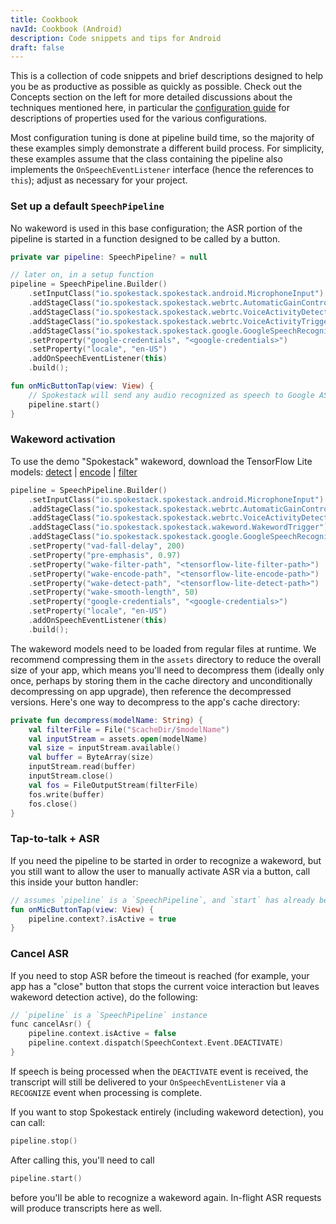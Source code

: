```yaml
---
title: Cookbook
navId: Cookbook (Android)
description: Code snippets and tips for Android
draft: false
---
```


This is a collection of code snippets and brief descriptions designed to help you be as productive as possible as quickly as possible. Check out the Concepts section on the left for more detailed discussions about the techniques mentioned here, in particular the [configuration guide](/docs/Concepts/pipeline-configuration) for descriptions of properties used for the various configurations.

Most configuration tuning is done at pipeline build time, so the majority of these examples simply demonstrate a different build process. For simplicity, these examples assume that the class containing the pipeline also implements the `OnSpeechEventListener` interface (hence the references to `this`); adjust as necessary for your project.

### Set up a default `SpeechPipeline`

No wakeword is used in this base configuration; the ASR portion of the pipeline is started in a function designed to be called by a button.

```kotlin
private var pipeline: SpeechPipeline? = null

// later on, in a setup function
pipeline = SpeechPipeline.Builder()
    .setInputClass("io.spokestack.spokestack.android.MicrophoneInput")
    .addStageClass("io.spokestack.spokestack.webrtc.AutomaticGainControl")
    .addStageClass("io.spokestack.spokestack.webrtc.VoiceActivityDetector")
    .addStageClass("io.spokestack.spokestack.webrtc.VoiceActivityTrigger")
    .addStageClass("io.spokestack.spokestack.google.GoogleSpeechRecognizer")
    .setProperty("google-credentials", "<google-credentials>")
    .setProperty("locale", "en-US")
    .addOnSpeechEventListener(this)
    .build();

fun onMicButtonTap(view: View) {
    // Spokestack will send any audio recognized as speech to Google ASR
    pipeline.start()
}
```

### Wakeword activation

To use the demo "Spokestack" wakeword, download the TensorFlow Lite models: [detect](https://d3dmqd7cy685il.cloudfront.net/model/wake/spokestack/detect.lite) | [encode](https://d3dmqd7cy685il.cloudfront.net/model/wake/spokestack/encode.lite) | [filter](https://d3dmqd7cy685il.cloudfront.net/model/wake/spokestack/filter.lite)

```kotlin
pipeline = SpeechPipeline.Builder()
    .setInputClass("io.spokestack.spokestack.android.MicrophoneInput")
    .addStageClass("io.spokestack.spokestack.webrtc.AutomaticGainControl")
    .addStageClass("io.spokestack.spokestack.webrtc.VoiceActivityDetector")
    .addStageClass("io.spokestack.spokestack.wakeword.WakewordTrigger")
    .addStageClass("io.spokestack.spokestack.google.GoogleSpeechRecognizer")
    .setProperty("vad-fall-delay", 200)
    .setProperty("pre-emphasis", 0.97)
    .setProperty("wake-filter-path", "<tensorflow-lite-filter-path>")
    .setProperty("wake-encode-path", "<tensorflow-lite-encode-path>")
    .setProperty("wake-detect-path", "<tensorflow-lite-detect-path>")
    .setProperty("wake-smooth-length", 50)
    .setProperty("google-credentials", "<google-credentials>")
    .setProperty("locale", "en-US")
    .addOnSpeechEventListener(this)
    .build();
```

The wakeword models need to be loaded from regular files at runtime. We recommend compressing them in the `assets` directory to reduce the overall size of your app, which means you'll need to decompress them (ideally only once, perhaps by storing them in the cache directory and unconditionally decompressing on app upgrade), then reference the decompressed versions. Here's one way to decompress to the app's cache directory:

```kotlin
private fun decompress(modelName: String) {
    val filterFile = File("$cacheDir/$modelName")
    val inputStream = assets.open(modelName)
    val size = inputStream.available()
    val buffer = ByteArray(size)
    inputStream.read(buffer)
    inputStream.close()
    val fos = FileOutputStream(filterFile)
    fos.write(buffer)
    fos.close()
}
```

### Tap-to-talk + ASR

If you need the pipeline to be started in order to recognize a wakeword, but you still want to allow the user to manually activate ASR via a button, call this inside your button handler:

```kotlin
// assumes `pipeline` is a `SpeechPipeline`, and `start` has already been called on it
fun onMicButtonTap(view: View) {
    pipeline.context?.isActive = true
}
```

### Cancel ASR

If you need to stop ASR before the timeout is reached (for example, your app has a "close" button that stops the current voice interaction but leaves wakeword detection active), do the following:

```kotlin
// `pipeline` is a `SpeechPipeline` instance
func cancelAsr() {
    pipeline.context.isActive = false
    pipeline.context.dispatch(SpeechContext.Event.DEACTIVATE)
}
```

If speech is being processed when the `DEACTIVATE` event is received, the transcript will still be delivered to your `OnSpeechEventListener` via a `RECOGNIZE` event when processing is complete.

If you want to stop Spokestack entirely (including wakeword detection), you can call:

```kotlin
pipeline.stop()
```

After calling this, you'll need to call

```kotlin
pipeline.start()
```

before you'll be able to recognize a wakeword again. In-flight ASR requests will produce transcripts here as well.

